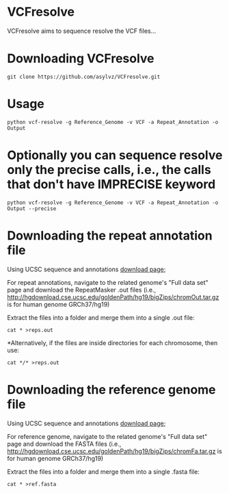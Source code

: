 # VCFresolve

VCFresolve aims to sequence resolve the VCF files...

# Downloading VCFresolve
	git clone https://github.com/asylvz/VCFresolve.git

# Usage
    python vcf-resolve -g Reference_Genome -v VCF -a Repeat_Annotation -o Output
   
# Optionally you can sequence resolve only the precise calls, i.e., the calls that don't have IMPRECISE keyword
    python vcf-resolve -g Reference_Genome -v VCF -a Repeat_Annotation -o Output --precise


# Downloading the repeat annotation file

Using UCSC sequence and annotations [download page](http://hgdownload.cse.ucsc.edu/downloads.html);

For repeat annotations, navigate to the related genome's "Full data set" page and download the RepeatMasker .out files (i.e., http://hgdownload.cse.ucsc.edu/goldenPath/hg19/bigZips/chromOut.tar.gz is for human genome GRCh37/hg19)

Extract the files into a folder and merge them into a single .out file:
	
	cat * >reps.out
	
*Alternatively, if the files are inside directories for each chromosome, then use:

	cat */* >reps.out
	

# Downloading the reference genome file

Using UCSC sequence and annotations [download page](http://hgdownload.cse.ucsc.edu/downloads.html);

For reference genome, navigate to the related genome's "Full data set" page and download the FASTA files (i.e., http://hgdownload.cse.ucsc.edu/goldenPath/hg19/bigZips/chromFa.tar.gz is for human genome GRCh37/hg19)

Extract the files into a folder and merge them into a single .fasta file:
	
	cat * >ref.fasta
